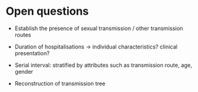 # Open questions

* Establish the presence of sexual transmission / other transmission routes

* Duration of hospitalisations -> individual characteristics? clinical presentation?

* Serial interval: stratified by attributes such as transmission route, age, gender

* Reconstruction of transmission tree